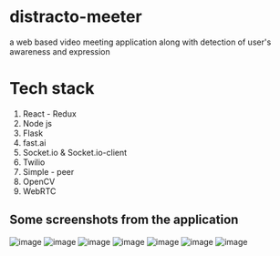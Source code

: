 # distracto-meeter
a web based video meeting application along with detection of user's awareness and expression

# Tech stack 
1. React - Redux
2. Node js
3. Flask
4. fast.ai
5. Socket.io & Socket.io-client
6. Twilio
7. Simple - peer
8. OpenCV
9. WebRTC

## Some screenshots from the application

![image](https://user-images.githubusercontent.com/89318501/170872610-9c2ec7d9-226c-4388-bd9c-309bed7ebad3.png)
![image](https://user-images.githubusercontent.com/89318501/170872748-35c8588c-c2fb-4463-996c-967af7a3f73d.png)
![image](https://user-images.githubusercontent.com/89318501/170872761-c2e7b309-3d1c-43ba-bb77-aaeab96396f4.png)
![image](https://user-images.githubusercontent.com/89318501/170872806-2d131e7e-a237-4305-8428-8b6f70f7ef47.png)
![image](https://user-images.githubusercontent.com/89318501/170872844-ca0fb4d1-8168-4538-bbe3-38d94c1f3a35.png)
![image](https://user-images.githubusercontent.com/89318501/170872968-4377ee34-14cc-478a-8495-f6a242906fe6.png)
![image](https://user-images.githubusercontent.com/89318501/170873091-83480375-2d01-4817-b3c7-595b4cd4165e.png)


